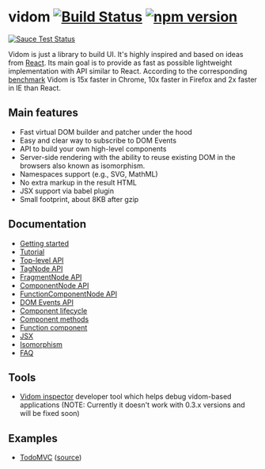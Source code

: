 # vidom [![Build Status](https://secure.travis-ci.org/dfilatov/vidom.png)](http://travis-ci.org/dfilatov/vidom) [![npm version](https://badge.fury.io/js/vidom.svg)](http://badge.fury.io/js/vidom)
[![Sauce Test Status](https://saucelabs.com/browser-matrix/dfilatov81.svg)](https://saucelabs.com/u/dfilatov81)

Vidom is just a library to build UI. It's highly inspired and based on ideas from [React](https://facebook.github.io/react/). Its main goal is to provide as fast as possible lightweight implementation with API similar to React. According to the corresponding [benchmark](http://vdom-benchmark.github.io/vdom-benchmark/) Vidom is 15x faster in Chrome, 10x faster in Firefox and 2x faster in IE than React.

## Main features
  * Fast virtual DOM builder and patcher under the hood
  * Easy and clear way to subscribe to DOM Events
  * API to build your own high-level components
  * Server-side rendering with the ability to reuse existing DOM in the browsers also known as isomorphism.
  * Namespaces support (e.g., SVG, MathML)
  * No extra markup in the result HTML
  * JSX support via babel plugin
  * Small footprint, about 8KB after gzip

## Documentation
  * [Getting started](../../wiki/Getting-started)
  * [Tutorial](../../wiki/Tutorial)
  * [Top-level API](../../wiki/Top-Level-API)
  * [TagNode API](../../wiki/TagNode-API)
  * [FragmentNode API](../../wiki/FragmentNode-API)
  * [ComponentNode API](../../wiki/ComponentNode-API)
  * [FunctionComponentNode API](../../wiki/FunctionComponentNode-API)
  * [DOM Events API](../../wiki/DOM-Events-API)
  * [Component lifecycle](../../wiki/Component-lifecycle)
  * [Component methods](../../wiki/Component-methods)
  * [Function component](../../wiki/Function-Component)
  * [JSX](../../wiki/JSX)
  * [Isomorphism](../../wiki/Isomorphism)
  * [FAQ](../../wiki/FAQ)

## Tools
  * [Vidom inspector](https://github.com/dfilatov/vidom-inspector) developer tool which helps debug vidom-based applications (NOTE: Currently it doesn't work with 0.3.x versions and will be fixed soon)
 
## Examples
  * [TodoMVC](http://dfilatov.github.io/vidom-todomvc/) ([source](https://github.com/dfilatov/vidom-todomvc))

